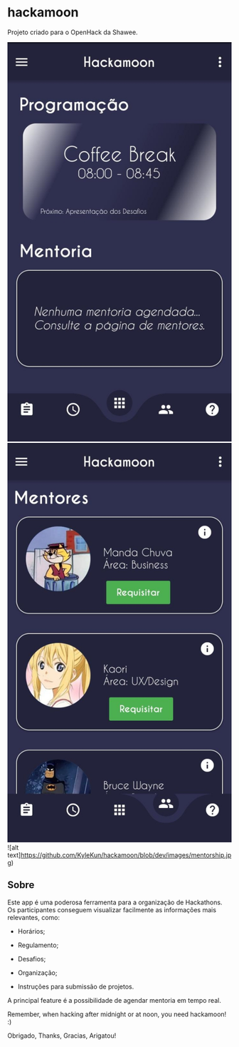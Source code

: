 # hackamoon

Projeto criado para o OpenHack da Shawee.

![alt text](https://github.com/KyleKun/hackamoon/blob/dev/images/home.jpg)
![alt text](https://github.com/KyleKun/hackamoon/blob/dev/images/mentorship.jpg)
![alt text]https://github.com/KyleKun/hackamoon/blob/dev/images/mentorship.jpg)

## Sobre

Este app é uma poderosa ferramenta para a organização de Hackathons.
Os participantes conseguem visualizar facilmente as informações mais relevantes, como:

- Horários;

- Regulamento;

- Desafios;

- Organização;

- Instruções para submissão de projetos.

A principal feature é a possibilidade de agendar mentoria em tempo real.

Remember, when hacking after midnight or at noon, you need hackamoon! :)

Obrigado, Thanks, Gracias, Arigatou!
